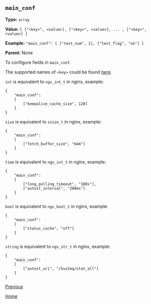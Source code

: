 `main_conf`
----------

**Type:** `array`

**Value:** `[ ["<key>", <value>], ["<key>", <value>], ... , ["<key>", <value>] ]`

**Example:** `"main_conf": [ ["test_num", 1], ["test_flag", "on"] ]`

**Parent:** None

To configure fields in `main_conf`.  

The supported names of `<key>` could be found [here](../ngx_wizard/main_conf.md). 

`int` is equivalent to `ngx_int_t` in nginx, example:  

    {
        "main_conf":
        [
            ["keepalive_cache_size", 128]
        ]
    }

`size` is equivalent to `ssize_t` in nginx, example:  

    {
        "main_conf":
        [
            ["fetch_buffer_size", "64m"]
        ]
    }

`time` is equivalent to `ngx_int_t` in nginx, example:  

    {
        "main_conf":
        [
            ["long_polling_timeout", "180s"],
            ["autost_interval", "200ms"]
        ]
    }

`bool` is equivalent to `ngx_bool_t` in nginx, example:  

    {
        "main_conf":
        [
            ["status_cache", "off"]
        ]
    }

`string` is equivalent to `ngx_str_t` in nginx, example:  

    {
        "main_conf":
        [
            ["autost_uri", "/hustmq/stat_all"]
        ]
    }

[Previous](genconf.md)

[Home](../../index.md)